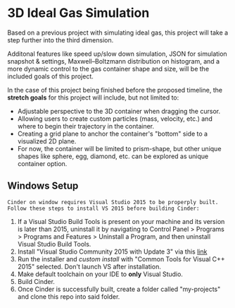 # **3D Ideal Gas Simulation**
Based on a previous project with simulating ideal gas, this project will take a step further into the third dimension. </br>

Additonal features like speed up/slow down simulation, JSON for simulation snapshot & settings, Maxwell–Boltzmann distribution on histogram, and a more dynamic control to the gas container shape and size, will be the included goals of this project.

In the case of this project being finished before the proposed timeline, the **stretch goals** for this project will include, but not limited to:
- Adjustable perspective to the 3D container when dragging the cursor.
- Allowing users to create custom particles (mass, velocity, etc.) and where to begin their trajectory in the container.
- Creating a grid plane to anchor the container's "bottom" side to a visualized 2D plane.
- For now, the container will be limited to prism-shape, but other unique shapes like sphere, egg, diamond, etc. can be explored as unique container option.


## Windows Setup
    Cinder on window requires Visual Studio 2015 to be properply built.
    Follow these steps to install VS 2015 before building Cinder:
1. If a Visual Studio Build Tools is present on your machine and its version is later than 2015, uninstall it by navigating to Control Panel > Programs > Programs and Features > Uninstall a Program, and then uninstall Visual Studio Build Tools.
2. Install "Visual Studio Community 2015 with Update 3" via this [link](https://my.visualstudio.com/Downloads?q=visualstudio2015&wt.mc_id=o~msft~vscom~older-downloads)
3. Run the installer and *custom install* with "Common Tools for Visual C++ 2015" selected. Don't launch VS after installation.
4. Make default toolchain on your IDE to **only** Visual Studio.
5. Build Cinder.
6. Once Cinder is successfully built, create a folder called "my-projects" and clone this repo into said folder.

